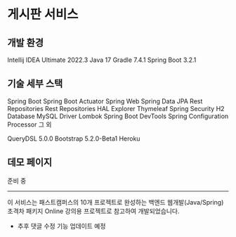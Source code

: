 # 게시판 서비스

## 개발 환경

Intellij IDEA Ultimate 2022.3
Java 17
Gradle 7.4.1
Spring Boot 3.2.1

## 기술 세부 스택

Spring Boot
Spring Boot Actuator
Spring Web
Spring Data JPA
Rest Repositories
Rest Repositories HAL Explorer
Thymeleaf
Spring Security
H2 Database
MySQL Driver
Lombok
Spring Boot DevTools
Spring Configuration Processor
그 외

QueryDSL 5.0.0
Bootstrap 5.2.0-Beta1
Heroku

## 데모 페이지

준비 중

---

이 서비스는 패스트캠퍼스의 10개 프로젝트로 완성하는 백엔드 웹개발(Java/Spring) 초격차 패키지 Online 강의용 프로젝트로 참고하여 개발되었습니다.
+ 추후 댓글 수정 기능 업데이트 예정
